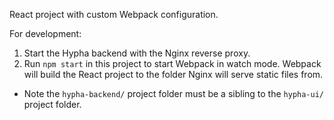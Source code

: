 React project with custom Webpack configuration.

For development:

1. Start the Hypha backend with the Nginx reverse proxy.
2. Run `npm start` in this project to start Webpack in watch mode. Webpack will build the React project to the folder Nginx will serve static files from.

  - Note the `hypha-backend/` project folder must be a sibling to the `hypha-ui/` project folder.
